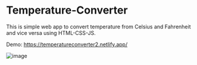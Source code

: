 # Temperature-Converter
This is simple web app to convert temperature from Celsius and Fahrenheit and vice versa using HTML-CSS-JS.

Demo: https://temperatureconverter2.netlify.app/

![image](https://github.com/Tejas-warade/Temperature-Converter/assets/108890932/a64621ac-ffe3-447a-9007-963d0971390b)


